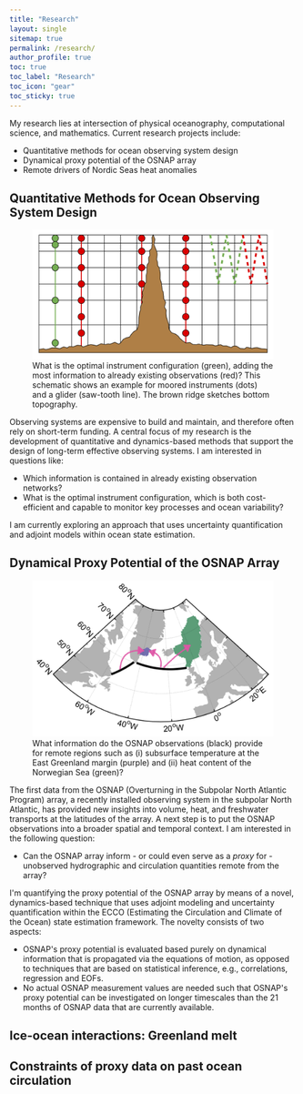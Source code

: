 ```yaml
---
title: "Research"
layout: single
sitemap: true
permalink: /research/
author_profile: true
toc: true
toc_label: "Research"
toc_icon: "gear"
toc_sticky: true
---
```


My research lies at intersection of physical oceanography, computational science, and mathematics. Current research projects include:
- Quantitative methods for ocean observing system design
- Dynamical proxy potential of the OSNAP array
- Remote drivers of Nordic Seas heat anomalies


## Quantitative Methods for Ocean Observing System Design

<figure>
  <img src="/assets/images/design.png" alt="">
  <figcaption> What is the optimal instrument configuration (green), adding the most information to already existing observations (red)? This schematic shows an example for moored instruments (dots) and a glider (saw-tooth line). The brown ridge sketches bottom topography. </figcaption>
</figure>

Observing systems are expensive to build and maintain, and therefore often rely on short-term funding. 
A central focus of my research is the development of quantitative and dynamics-based methods that support the design of long-term effective observing systems. I am interested in questions like:
- Which information is contained in already existing observation networks? 
- What is the optimal instrument configuration, which is both cost-efficient and capable to monitor key processes and ocean variability?

I am currently exploring an approach that uses uncertainty quantification and adjoint models within ocean state estimation.

## Dynamical Proxy Potential of the OSNAP Array
 
<figure>
  <img src="/assets/images/OSNAP.png" alt="">
  <figcaption> What information do the OSNAP observations (black) provide for remote regions such as (i) subsurface temperature at the East Greenland margin (purple) and (ii) heat content of the Norwegian Sea (green)? </figcaption>
</figure>

The first data from the OSNAP (Overturning in the Subpolar North Atlantic Program) array, a recently installed observing system in the subpolar North Atlantic, has provided new insights into volume, heat, and freshwater transports at the latitudes of the array. A next step is to put the OSNAP observations into a broader spatial and temporal context. I am interested in the following question:
- Can the OSNAP array inform - or could even serve as a _proxy_ for - unobserved hydrographic and circulation quantities remote from the array?

I'm quantifying the proxy potential of the OSNAP array by means of a novel, dynamics-based technique that uses adjoint modeling and uncertainty quantification within the ECCO (Estimating the Circulation and Climate of the Ocean) state estimation framework.
The novelty consists of two aspects:
- OSNAP's proxy potential is evaluated based purely on dynamical information that is propagated via the equations of motion, as opposed to techniques that are based on statistical inference, e.g., correlations, regression and EOFs.
- No actual OSNAP measurement values are needed such that OSNAP's proxy potential can be investigated on longer timescales than the 21 months of OSNAP data that are currently available.


<!--
<figure>
  <img src="/assets/images/adxxtauv_lt36.png" alt="">
  <figcaption>Sensitivity of Nordic Seas heat content to meridional wind stress. </figcaption>
</figure>

Variability in the poleward progression of ocean heat across the Nordic Seas, from the subpolar North Atlantic towards the Arctic Ocean, has been linked to Arctic sea ice extent, mass loss from the Greenland Ice Sheet, and northwestern European climate. It is not well understood, However, remotely triggered perturbations are usually not further disentangled according to their forcings and regions of origin. 
I compute adjoint sensitivities of Nordic Seas heat content to local and remote atmospheric forcing within the ECCOv4 ocean state estimation framework.

The aim of this chapter is therefore to disentangle local and remote processes that generate upper-ocean heat content anomalies in the Nordic Seas on timescales up to a decade, and identify how atmospheric forcing anomalies in remote regions can generate upper-ocean heat content anomalies in the Nordic Seas. 
However, remotely triggered perturbations are usually not further disentangled according to their forcings and regions of origin. This is partly due to the fact that the employed technique of using correlations does not allow identification of physical causation, only mutual variability. In contrast, adjoint-based sensitivity studies reveal causal chains and dynamical relation- ships among physical variables encoded in the model, and shall be the approach of this work. -->



## Ice-ocean interactions: Greenland melt

## Constraints of proxy data on past ocean circulation

